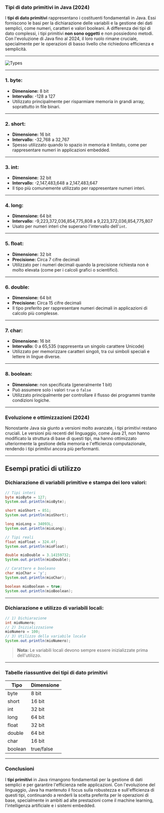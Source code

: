 ### Tipi di dato primitivi in Java (2024)

I **tipi di dato primitivi** rappresentano i costituenti fondamentali in Java. Essi forniscono le basi per la dichiarazione delle variabili e la gestione dei dati semplici, come numeri, caratteri e valori booleani. A differenza dei tipi di dato complessi, i tipi primitivi **non sono oggetti** e non possiedono metodi. Con l'evoluzione di Java fino al 2024, il loro ruolo rimane cruciale, specialmente per le operazioni di basso livello che richiedono efficienza e semplicità.

---

![Types](https://github.com/maboglia/CorsoJava/raw/master/appunti/img/PrimitiveVsReference.png)

---

### 1. **byte:**
   - **Dimensione:** 8 bit
   - **Intervallo:** -128 a 127
   - Utilizzato principalmente per risparmiare memoria in grandi array, soprattutto in file binari.

---

### 2. **short:**
   - **Dimensione:** 16 bit
   - **Intervallo:** -32,768 a 32,767
   - Spesso utilizzato quando lo spazio in memoria è limitato, come per rappresentare numeri in applicazioni embedded.

---

### 3. **int:**
   - **Dimensione:** 32 bit
   - **Intervallo:** -2,147,483,648 a 2,147,483,647
   - Il tipo più comunemente utilizzato per rappresentare numeri interi.

---

### 4. **long:**
   - **Dimensione:** 64 bit
   - **Intervallo:** -9,223,372,036,854,775,808 a 9,223,372,036,854,775,807
   - Usato per numeri interi che superano l'intervallo dell'`int`.

---

### 5. **float:**
   - **Dimensione:** 32 bit
   - **Precisione:** Circa 7 cifre decimali
   - Utilizzato per i numeri decimali quando la precisione richiesta non è molto elevata (come per i calcoli grafici o scientifici).

---

### 6. **double:**
   - **Dimensione:** 64 bit
   - **Precisione:** Circa 15 cifre decimali
   - Il tipo preferito per rappresentare numeri decimali in applicazioni di calcolo più complesse.

---

### 7. **char:**
   - **Dimensione:** 16 bit
   - **Intervallo:** 0 a 65,535 (rappresenta un singolo carattere Unicode)
   - Utilizzato per memorizzare caratteri singoli, tra cui simboli speciali e lettere in lingue diverse.

---

### 8. **boolean:**
   - **Dimensione:** non specificata (generalmente 1 bit)
   - Può assumere solo i valori `true` o `false`
   - Utilizzato principalmente per controllare il flusso dei programmi tramite condizioni logiche.

---

### Evoluzione e ottimizzazioni (2024)

Nonostante Java sia giunto a versioni molto avanzate, i tipi primitivi restano cruciali. Le versioni più recenti del linguaggio, come Java 21, non hanno modificato la struttura di base di questi tipi, ma hanno ottimizzato ulteriormente la gestione della memoria e l'efficienza computazionale, rendendo i tipi primitivi ancora più performanti.

---

## **Esempi pratici di utilizzo**

### Dichiarazione di variabili primitive e stampa dei loro valori:

```java
// Tipi interi
byte mioByte = 127;
System.out.println(mioByte);

short mioShort = 851;
System.out.println(mioShort);

long mioLong = 34093L;
System.out.println(mioLong);

// Tipi reali
float mioFloat = 324.4f;
System.out.println(mioFloat);

double mioDouble = 3.14159732;
System.out.println(mioDouble);

// Carattere e booleano
char mioChar = 'y';
System.out.println(mioChar);

boolean mioBoolean = true;
System.out.println(mioBoolean);
```

---

### Dichiarazione e utilizzo di variabili locali:

```java
// 1) Dichiarazione
int mioNumero;
// 2) Inizializzazione
mioNumero = 100;
// 3) Utilizzo della variabile locale
System.out.println(mioNumero);
```
> **Nota:** Le variabili locali devono sempre essere inizializzate prima dell'utilizzo.

---

### **Tabelle riassuntive dei tipi di dato primitivi**

| Tipo    | Dimensione  |
| ------- | ----------- |
| byte    | 8 bit       |
| short   | 16 bit      |
| int     | 32 bit      |
| long    | 64 bit      |
| float   | 32 bit      |
| double  | 64 bit      |
| char    | 16 bit      |
| boolean | true/false  |

---

### **Conclusioni**

I **tipi primitivi** in Java rimangono fondamentali per la gestione di dati semplici e per garantire l'efficienza nelle applicazioni. Con l'evoluzione del linguaggio, Java ha mantenuto il focus sulla robustezza e sull'efficienza di questi tipi, continuando a renderli la scelta preferita per le operazioni di base, specialmente in ambiti ad alte prestazioni come il machine learning, l'intelligenza artificiale e i sistemi embedded.
